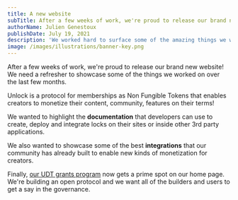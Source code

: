 ```yaml
---
title: A new website
subTitle: After a few weeks of work, we're proud to release our brand new website!
authorName: Julien Genestoux
publishDate: July 19, 2021
description: 'We worked hard to surface some of the amazing things we worked on in the last few months: our grants program, our developer community, and some of the integrations!'
image: /images/illustrations/banner-key.png
---
```


After a few weeks of work, we're proud to release our brand new website! We need a refresher to showcase some of the things we worked on over the last few months.

Unlock is a protocol for memberships as Non Fungible Tokens that enables creators to monetize their content, community, features on their terms!

We wanted to highlight the **documentation** that developers can use to create, deploy and integrate locks on their sites or inside other 3rd party applications.

We also wanted to showcase some of the best **integrations** that our community has already built to enable new kinds of monetization for creators.

Finally, [our UDT grants program](https://share.hsforms.com/1gAdLgNOESNCWJ9bJxCUAMwbvg22) now gets a prime spot on our home page. We're building an open protocol and we want all of the builders and users to get a say in the governance.

